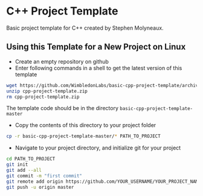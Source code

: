 # C++ Project Template
Basic project template for C++ created by Stephen Molyneaux.

## Using this Template for a New Project on Linux
- Create an empty repository on github
- Enter following commands in a shell to get the latest version of this template
```bash
wget https://github.com/WimbledonLabs/basic-cpp-project-template/archive/master.zip -O cpp-project-template.zip
unzip cpp-project-template.zip
rm cpp-project-template.zip
```
The template code should be in the directory `basic-cpp-project-template-master`

- Copy the contents of this directory to your project folder
```bash
cp -r basic-cpp-project-template-master/* PATH_TO_PROJECT
```

- Navigate to your project directory, and initialize git for your project
```bash
cd PATH_TO_PROJECT
git init
git add --all
git commit -m "first commit"
git remote add origin https://github.com/YOUR_USERNAME/YOUR_PROJECT_NAME.git
git push -u origin master
```

